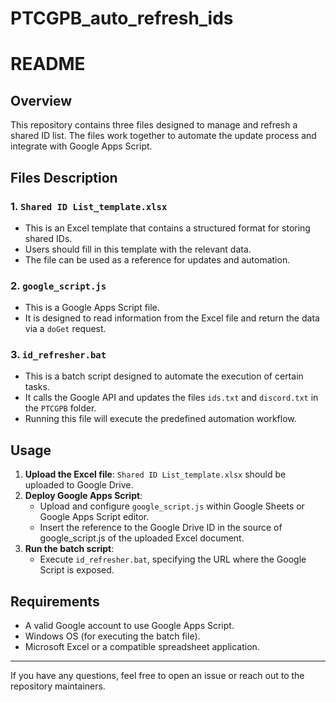 # PTCGPB_auto_refresh_ids
 
# README

## Overview

This repository contains three files designed to manage and refresh a shared ID list. The files work together to automate the update process and integrate with Google Apps Script.

## Files Description

### 1. `Shared ID List_template.xlsx`

- This is an Excel template that contains a structured format for storing shared IDs.
- Users should fill in this template with the relevant data.
- The file can be used as a reference for updates and automation.

### 2. `google_script.js`

- This is a Google Apps Script file.
- It is designed to read information from the Excel file and return the data via a `doGet` request.



### 3. `id_refresher.bat`

- This is a batch script designed to automate the execution of certain tasks.
- It calls the Google API and updates the files `ids.txt` and `discord.txt` in the `PTCGPB` folder.
- Running this file will execute the predefined automation workflow.

## Usage

1. **Upload the Excel file**: `Shared ID List_template.xlsx` should be uploaded to Google Drive.
2. **Deploy Google Apps Script**:
   - Upload and configure `google_script.js` within Google Sheets or Google Apps Script editor.
   - Insert the reference to the Google Drive ID in the source of google\_script.js of the uploaded Excel document.
3. **Run the batch script**:
   - Execute `id_refresher.bat`, specifying the URL where the Google Script is exposed.

## Requirements

- A valid Google account to use Google Apps Script.
- Windows OS (for executing the batch file).
- Microsoft Excel or a compatible spreadsheet application.

---

If you have any questions, feel free to open an issue or reach out to the repository maintainers.

